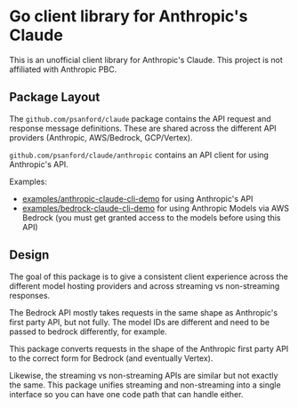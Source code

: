 # Go client library for Anthropic's Claude

This is an unofficial client library for Anthropic's Claude.
This project is not affiliated with Anthropic PBC.

## Package Layout

The `github.com/psanford/claude` package contains the API request and response message definitions. These are shared across the different API providers (Anthropic, AWS/Bedrock, GCP/Vertex).

`github.com/psanford/claude/anthropic` contains an API client for using Anthropic's API.

Examples:
- [examples/anthropic-claude-cli-demo](https://github.com/psanford/claude/blob/main/examples/anthropic-claude-cli-demo/anthropic_claude_cli.go) for using Anthropic's API
- [examples/bedrock-claude-cli-demo](https://github.com/psanford/claude/blob/main/examples/bedrock-claude-cli-demo/bedrock_claude_cli.go) for using Anthropic Models via AWS Bedrock (you must get granted access to the models before using this API)

## Design

The goal of this package is to give a consistent client experience across the different model hosting providers and across streaming vs non-streaming responses.

The Bedrock API mostly takes requests in the same shape as Anthropic's first party API, but not fully. The model IDs are different and need to be passed to bedrock differently, for example.

This package converts requests in the shape of the Anthropic first party API to the correct form for Bedrock (and eventually Vertex).

Likewise, the streaming vs non-streaming APIs are similar but not exactly the same. This package unifies streaming and non-streaming into a single interface so you can have one code path that can handle either.
